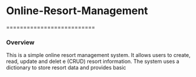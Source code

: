 # Online-Resort-Management
==========================
### Overview
This is a simple online resort management system. It allows users to create, read, update and delet
e (CRUD) resort information. The system uses a dictionary to store resort data and provides basic
